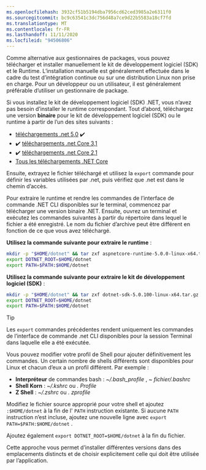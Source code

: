```yaml
---
ms.openlocfilehash: 3932cf51b5194dba7956cd62ced3985a2e6311f0
ms.sourcegitcommit: bc9c63541c3dc756d48a7ce9d22b5583a18cf7fd
ms.translationtype: MT
ms.contentlocale: fr-FR
ms.lasthandoff: 11/11/2020
ms.locfileid: "94506806"
---
```


<!-- Note, this content is copied in ../macos.md. Any fixes should be applied there too, though content may be different -->

Comme alternative aux gestionnaires de packages, vous pouvez télécharger et installer manuellement le kit de développement logiciel (SDK) et le Runtime. L’installation manuelle est généralement effectuée dans le cadre du test d’intégration continue ou sur une distribution Linux non prise en charge. Pour un développeur ou un utilisateur, il est généralement préférable d’utiliser un gestionnaire de package.

Si vous installez le kit de développement logiciel (SDK) .NET, vous n’avez pas besoin d’installer le runtime correspondant. Tout d’abord, téléchargez une version **binaire** pour le kit de développement logiciel (SDK) ou le runtime à partir de l’un des sites suivants :

- [téléchargements .net 5,0](https://dotnet.microsoft.com/download/dotnet/5.0) ✔️
- ✔️ [téléchargements .net Core 3,1](https://dotnet.microsoft.com/download/dotnet-core/3.1)
- ✔️ [téléchargements .net Core 2,1](https://dotnet.microsoft.com/download/dotnet-core/2.1)
- [Tous les téléchargements .NET Core](https://dotnet.microsoft.com/download/dotnet-core)

Ensuite, extrayez le fichier téléchargé et utilisez la `export` commande pour définir les variables utilisées par .net, puis vérifiez que .net est dans le chemin d’accès.

Pour extraire le runtime et rendre les commandes de l’interface de commande .NET CLI disponibles sur le terminal, commencez par télécharger une version binaire .NET. Ensuite, ouvrez un terminal et exécutez les commandes suivantes à partir du répertoire dans lequel le fichier a été enregistré. Le nom du fichier d’archive peut être différent en fonction de ce que vous avez téléchargé.

**Utilisez la commande suivante pour extraire le runtime** :

```bash
mkdir -p "$HOME/dotnet" && tar zxf aspnetcore-runtime-5.0.0-linux-x64.tar.gz -C "$HOME/dotnet"
export DOTNET_ROOT=$HOME/dotnet
export PATH=$PATH:$HOME/dotnet
```

**Utilisez la commande suivante pour extraire le kit de développement logiciel (SDK)** :

```bash
mkdir -p "$HOME/dotnet" && tar zxf dotnet-sdk-5.0.100-linux-x64.tar.gz -C "$HOME/dotnet"
export DOTNET_ROOT=$HOME/dotnet
export PATH=$PATH:$HOME/dotnet
```

> [!TIP]
> Les `export` commandes précédentes rendent uniquement les commandes de l’interface de commande .net CLI disponibles pour la session Terminal dans laquelle elle a été exécutée.
>
> Vous pouvez modifier votre profil de Shell pour ajouter définitivement les commandes. Un certain nombre de shells différents sont disponibles pour Linux et chacun d’eux a un profil différent. Par exemple :
>
> - **Interpréteur** de commandes bash : *~/.bash_profile* , *~ fichier/.bashrc*
> - **Shell Korn** : *~/.kshrc* ou *. Profile*
> - **Z Shell** : *~/.zshrc* ou *. zprofile*
>
> Modifiez le fichier source approprié pour votre shell et ajoutez `:$HOME/dotnet` à la fin de l' `PATH` instruction existante. Si aucune `PATH` instruction n’est incluse, ajoutez une nouvelle ligne avec `export PATH=$PATH:$HOME/dotnet` .
>
> Ajoutez également `export DOTNET_ROOT=$HOME/dotnet` à la fin du fichier.

Cette approche vous permet d’installer différentes versions dans des emplacements distincts et de choisir explicitement celle qui doit être utilisée par l’application.
